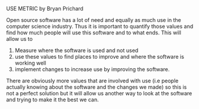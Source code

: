 USE METRIC
by Bryan Prichard

Open source software has a lot of need and equally as much use in the computer science industry. Thus it is important
to quantify those values and find how much people will use this software and to what ends. This will allow us to

1) Measure where the software is used and not used
2) use these values to find places to improve and where the software is working well
3) implement changes to increase use by improving the software.

There are obviously more values that are involved with use (i.e people actually knowing about the software and the changes we made)
so this is not a perfect solution but it will allow us another way to look at the software and trying to make it the
best we can.
